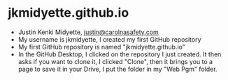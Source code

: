 # jkmidyette.github.io
- Justin Kenki Midyette, justin@carolnasafety.com
- My username is jkmidyette, I created my first GitHub repository
- My first GitHub repository is named "jkmidyette.github.io"
- In the GitHub Desktop, I clicked on the repository I just created.
It then asks if you want to clone it, I clicked "Clone",
then it brings you to a page to save it in your Drive, I put the folder in my "Web Pgm" folder. 
